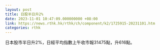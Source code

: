 ```yaml
---
layout: post
title: 日股半日升2%
date: 2023-11-01 10:47:09.000000000 +08:00
link: https://news.rthk.hk/rthk/ch/component/k2/1725915-20231101.htm
categories: rthk
---
```


日本股市半日升2%，日經平均指數上午收市報31475點，升616點。
